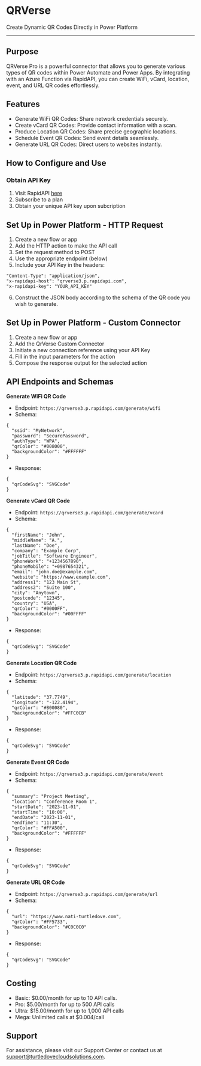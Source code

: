 # QRVerse

Create Dynamic QR Codes Directly in Power Platform

-----------
## Purpose
QRVerse Pro is a powerful connector that allows you to generate various types of QR codes within Power Automate and Power Apps. By integrating with an Azure Function via RapidAPI, you can create WiFi, vCard, location, event, and URL QR codes effortlessly.


## Features

- Generate WiFi QR Codes: Share network credentials securely.
- Create vCard QR Codes: Provide contact information with a scan.
- Produce Location QR Codes: Share precise geographic locations.
- Schedule Event QR Codes: Send event details seamlessly.
- Generate URL QR Codes: Direct users to websites instantly.


## How to Configure and Use
### Obtain API Key
1. Visit RapidAPI [here](https://rapidapi.com/turtledovecloudsolutions12-turtledovecloudsolutions-default/api/qrverse3)
2. Subscribe to a plan
3. Obtain your unique API key upon subcription

## Set Up in Power Platform - HTTP Request
1. Create a new flow or app
2. Add the HTTP action to make the API call
3. Set the request method to POST
4. Use the appropriate endpoint (below)
5. Include your API Key in the headers:
```
"Content-Type": "application/json",
"x-rapidapi-host": "qrverse3.p.rapidapi.com",
"x-rapidapi-key": "YOUR_API_KEY" 
```
6. Construct the JSON body according to the schema of the QR code you wish to generate.

## Set Up in Power Platform - Custom Connector
1. Create a new flow or app
2. Add the QrVerse Custom Connector
3. Initiate a new connection reference using your API Key
4. Fill in the input parameters for the action
5. Compose the response output for the selected action


## API Endpoints and Schemas
**Generate WiFi QR Code**

- Endpoint: `https://qrverse3.p.rapidapi.com/generate/wifi`
- Schema: 
```
{
  "ssid": "MyNetwork",
  "password": "SecurePassword",
  "authType": "WPA",
  "qrColor": "#008000",
  "backgroundColor": "#FFFFFF"
}
```
- Response: 
```
{
  "qrCodeSvg": "SVGCode"
}
```

**Generate vCard QR Code**

- Endpoint: `https://qrverse3.p.rapidapi.com/generate/vcard`
- Schema: 
```
{
  "firstName": "John",
  "middleName": "A.",
  "lastName": "Doe",
  "company": "Example Corp",
  "jobTitle": "Software Engineer",
  "phoneWork": "+1234567890",
  "phoneMobile": "+0987654321",
  "email": "john.doe@example.com",
  "website": "https://www.example.com",
  "address1": "123 Main St",
  "address2": "Suite 100",
  "city": "Anytown",
  "postcode": "12345",
  "country": "USA",
  "qrColor": "#0000FF",
  "backgroundColor": "#00FFFF"
}
```
- Response: 
```
{
  "qrCodeSvg": "SVGCode"
}
```

**Generate Location QR Code**

- Endpoint: `https://qrverse3.p.rapidapi.com/generate/location`
- Schema: 
```
{
  "latitude": "37.7749",
  "longitude": "-122.4194",
  "qrColor": "#800080",
  "backgroundColor": "#FFC0CB"
}
```
- Response: 
```
{
  "qrCodeSvg": "SVGCode"
}
```


**Generate Event QR Code**

- Endpoint: `https://qrverse3.p.rapidapi.com/generate/event`
- Schema: 
```
{
  "summary": "Project Meeting",
  "location": "Conference Room 1",
  "startDate": "2023-11-01",
  "startTime": "10:00",
  "endDate": "2023-11-01",
  "endTime": "11:30",
  "qrColor": "#FFA500",
  "backgroundColor": "#FFFFFF"
}
```
- Response: 
```
{
  "qrCodeSvg": "SVGCode"
}
```


**Generate URL QR Code**

- Endpoint: `https://qrverse3.p.rapidapi.com/generate/url`
- Schema: 
```
{
  "url": "https://www.nati-turtledove.com",
  "qrColor": "#FF5733",
  "backgroundColor": "#C0C0C0"
}
```
- Response: 
```
{
  "qrCodeSvg": "SVGCode"
}
```


## Costing
- Basic: $0.00/month for up to 10 API calls.
- Pro: $5.00/month for up to 500 API calls
- Ultra: $15.00/month for up to 1,000 API calls
- Mega: Unlimited calls at $0.004/call

## Support
For assistance, please visit our Support Center or contact us at support@turtledovecloudsolutions.com.
